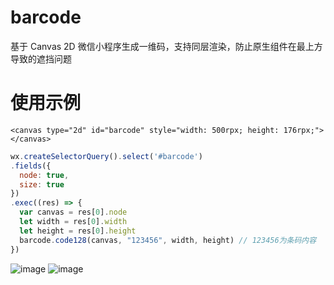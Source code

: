 # barcode
基于 Canvas 2D 微信小程序生成一维码，支持同层渲染，防止原生组件在最上方导致的遮挡问题
# 使用示例
```wxml
<canvas type="2d" id="barcode" style="width: 500rpx; height: 176rpx;"></canvas>
```
```js
wx.createSelectorQuery().select('#barcode')
.fields({
  node: true,
  size: true
})
.exec((res) => {
  var canvas = res[0].node
  let width = res[0].width
  let height = res[0].height
  barcode.code128(canvas, "123456", width, height) // 123456为条码内容
})
```

![image](https://user-images.githubusercontent.com/13643077/164130578-6c175c30-dbd9-45df-a823-75e4228264d7.png)
![image](https://user-images.githubusercontent.com/13643077/164131249-70406bec-f3e2-434b-908b-9289c4086ed8.png)

